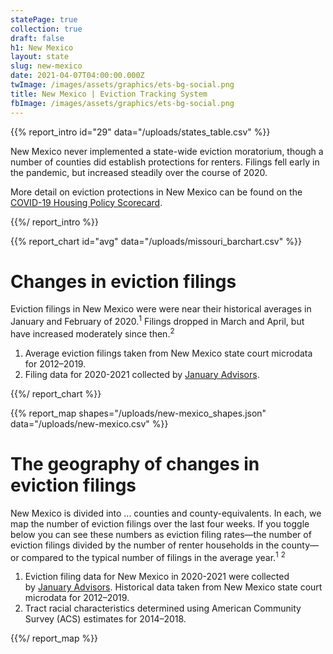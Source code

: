 ```yaml
---
statePage: true
collection: true
draft: false
h1: New Mexico
layout: state
slug: new-mexico
date: 2021-04-07T04:00:00.000Z
twImage: /images/assets/graphics/ets-bg-social.png
title: New Mexico | Eviction Tracking System
fbImage: /images/assets/graphics/ets-bg-social.png
---
```


{{% report_intro id="29" data="/uploads/states_table.csv" %}}

New Mexico never implemented a state-wide eviction moratorium, though a number of counties did establish protections for renters. Filings fell early in the pandemic, but increased steadily over the course of 2020.

More detail on eviction protections in New Mexico can be found on the [COVID-19 Housing Policy Scorecard](https://evictionlab.org/covid-policy-scorecard/nm/).

{{%/ report_intro %}}

{{% report_chart id="avg" data="/uploads/missouri_barchart.csv" %}}

# Changes in eviction filings

Eviction filings in New Mexico were were near their historical averages in January and February of 2020.<sup>1</sup> Filings dropped in March and April, but have increased moderately since then.<sup>2</sup>

1. Average eviction filings taken from New Mexico state court microdata for 2012–2019.
2. Filing data for 2020-2021 collected by [January Advisors](https://www.januaryadvisors.com/).

{{%/ report_chart %}}

{{% report_map shapes="/uploads/new-mexico_shapes.json" data="/uploads/new-mexico.csv" %}}

# The geography of changes in eviction filings

New Mexico is divided into ... counties and county-equivalents. In each, we map the number of eviction filings over the last four weeks. If you toggle below you can see these numbers as eviction filing rates—the number of eviction filings divided by the number of renter households in the county—or compared to the typical number of filings in the average year.<sup>1</sup> <sup>2</sup>

1. Eviction filing data for New Mexico in 2020-2021 were collected by [January Advisors](https://www.januaryadvisors.com/). Historical data taken from New Mexico state court microdata for 2012–2019.
2. Tract racial characteristics determined using American Community Survey (ACS) estimates for 2014–2018.

{{%/ report_map %}}
